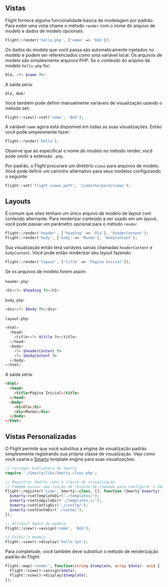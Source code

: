 ## Vistas

Flight fornece alguma funcionalidade básica de modelagem por padrão. Para exibir uma vista
chame o método `render` com o nome do arquivo de modelo e dados de modelo opcionais:

```php
Flight::render('hello.php', ['name' => 'Bob']);
```

Os dados do modelo que você passa são automaticamente injetados no modelo e podem
ser referenciados como uma variável local. Os arquivos de modelo são simplesmente arquivos PHP. Se o
conteúdo do arquivo de modelo `hello.php` for:

```php
Olá, <?= $name ?>!
```

A saída seria:

```
Olá, Bob!
```

Você também pode definir manualmente variáveis de visualização usando o método set:

```php
Flight::view()->set('name', 'Bob');
```

A variável `name` agora está disponível em todas as suas visualizações. Então você pode simplesmente fazer:

```php
Flight::render('hello');
```

Observe que ao especificar o nome do modelo no método render, você pode
omitir a extensão `.php`.

Por padrão, o Flight procurará um diretório `views` para arquivos de modelo. Você pode
definir um caminho alternativo para seus modelos configurando o seguinte:

```php
Flight::set('flight.views.path', '/caminho/para/views');
```

## Layouts

É comum que sites tenham um único arquivo de modelo de layout com conteúdo alternante. Para renderizar conteúdo a ser usado em um layout, você pode passar um parâmetro opcional para o método `render`.

```php
Flight::render('header', ['heading' => 'Olá'], 'headerContent');
Flight::render('body', ['body' => 'Mundo'], 'bodyContent');
```

Sua visualização então terá variáveis salvas chamadas `headerContent` e `bodyContent`.
Você pode então renderizar seu layout fazendo:

```php
Flight::render('layout', ['title' => 'Página Inicial']);
```

Se os arquivos de modelo forem assim:

`header.php`:

```php
<h1><?= $heading ?></h1>
```

`body.php`:

```php
<div><?= $body ?></div>
```

`layout.php`:

```php
<html>
  <head>
    <title><?= $title ?></title>
  </head>
  <body>
    <?= $headerContent ?>
    <?= $bodyContent ?>
  </body>
</html>
```

A saída seria:
```html
<html>
  <head>
    <title>Página Inicial</title>
  </head>
  <body>
    <h1>Olá</h1>
    <div>Mundo</div>
  </body>
</html>
```

## Vistas Personalizadas

O Flight permite que você substitua a engine de visualização padrão simplesmente registrando sua
própria classe de visualização. Veja como você usaria o [Smarty](http://www.smarty.net/) 
template engine para suas visualizações:

```php
// Carregar biblioteca do Smarty
require './Smarty/libs/Smarty.class.php';

// Registrar Smarty como a classe de visualização
// Também passar uma função de retorno de chamada para configurar o Smarty ao carregar
Flight::register('view', Smarty::class, [], function (Smarty $smarty) {
  $smarty->setTemplateDir('./templates/');
  $smarty->setCompileDir('./templates_c/');
  $smarty->setConfigDir('./config/');
  $smarty->setCacheDir('./cache/');
});

// Atribuir dados do modelo
Flight::view()->assign('name', 'Bob');

// Exibir o modelo
Flight::view()->display('hello.tpl');
```

Para completude, você também deve substituir o método de renderização padrão do Flight:

```php
Flight::map('render', function(string $template, array $data): void {
  Flight::view()->assign($data);
  Flight::view()->display($template);
});
```